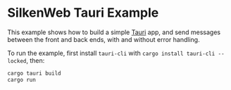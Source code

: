 # SilkenWeb Tauri Example

This example shows how to build a simple [Tauri] app, and send messages between the front and back ends, with and without error handling.

To run the example, first install `tauri-cli` with `cargo install tauri-cli --locked`, then:

```bash
cargo tauri build
cargo run
```

[Tauri]: https://tauri.studio/
